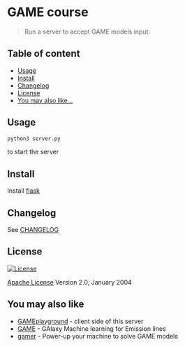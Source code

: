# GAME course

> Run a server to accept GAME models input.

## Table of content

- [Usage](#usage)
- [Install](#install)
- [Changelog](#changelog)
- [License](#license)
- [You may also like...](#you-may-also-like)


## Usage
```python
python3 server.py
```
to start the server

## Install
Install [flask](flask.pocoo.org)


## Changelog
See [CHANGELOG](https://github.com/sirfoga/gamecourse/blob/master/CHANGELOG.md)


## License
[![License](https://img.shields.io/badge/License-Apache%202.0-blue.svg)](https://opensource.org/licenses/Apache-2.0)

[Apache License](http://www.apache.org/licenses/LICENSE-2.0) Version 2.0, January 2004

## You may also like

- [GAMEplayground](https://github.com/Archetipo95/GAMEplayground) - client side of this server
- [GAME](https://github.com/grazianoucci/game) - GAlaxy Machine learning for Emission lines
- [gamer](https://github.com/sirfoga/gamer) - Power-up your machine to solve GAME models
